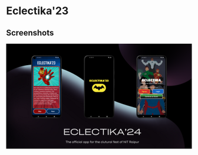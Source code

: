 # Eclectika'23

## Screenshots

![1](https://github.com/sanskar3378/eclectikaOfficial/blob/master/asset/1.png)








